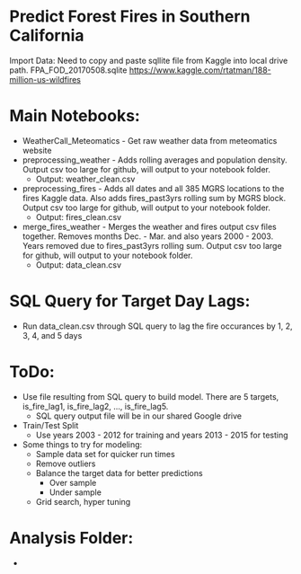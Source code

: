 # Predict Forest Fires in Southern California       

Import Data: Need to copy and paste sqllite file from Kaggle into local drive path.
FPA_FOD_20170508.sqlite https://www.kaggle.com/rtatman/188-million-us-wildfires

# Main Notebooks:        
* WeatherCall_Meteomatics - Get raw weather data from meteomatics website              
* preprocessing_weather - Adds rolling averages and population density.  Output csv too large for github, will output to your notebook folder.      
    *  Output: weather_clean.csv     
* preprocessing_fires - Adds all dates and all 385 MGRS locations to the fires Kaggle data.  Also adds fires_past3yrs rolling sum by MGRS block.  Output csv too large for github, will output to your notebook folder.          
    *  Output: fires_clean.csv                   
* merge_fires_weather - Merges the weather and fires output csv files together.  Removes months Dec. - Mar. and also years 2000 - 2003.  Years removed due to fires_past3yrs rolling sum.  Output csv too large for github, will output to your notebook folder.    
    *  Output: data_clean.csv     

# SQL Query for Target Day Lags:
* Run data_clean.csv through SQL query to lag the fire occurances by 1, 2, 3, 4, and 5 days

# ToDo:
* Use file resulting from SQL query to build model.  There are 5 targets, is_fire_lag1, is_fire_lag2, ..., is_fire_lag5.
     * SQL query output file will be in our shared Google drive       
* Train/Test Split
     * Use years 2003 - 2012 for training and years 2013 - 2015 for testing
* Some things to try for modeling:
     * Sample data set for quicker run times
     * Remove outliers
     * Balance the target data for better predictions
          * Over sample
          * Under sample
     * Grid search, hyper tuning

# Analysis Folder:       
* 
